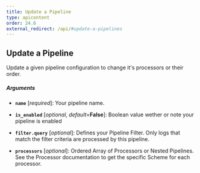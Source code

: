 ```yaml
---
title: Update a Pipeline
type: apicontent
order: 24.6
external_redirect: /api/#update-a-pipelines
---
```


## Update a Pipeline

Update a given pipeline configuration to change it's processors or their order.

##### Arguments


* **`name`** [*required*]:
    Your pipeline name.

* **`is_enabled`** [*optional*, *default*=**False**]:
    Boolean value wether or note your pipeline is enabled

* **`filter.query`** [*optional*]: Defines your Pipeline Filter. Only logs that match the filter criteria are processed by this pipeline.

* **`processors`** [*optional*]: Ordered Array of Processors or Nested Pipelines. See the Processor documentation to get the specific Scheme for each processor.

